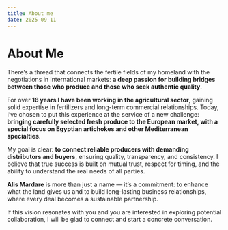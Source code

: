 ```yaml
---
title: About me
date: 2025-09-11
---
```


# About Me  

There’s a thread that connects the fertile fields of my homeland with the negotiations in international markets: **a deep passion for building bridges between those who produce and those who seek authentic quality**.  

For over **16 years I have been working in the agricultural sector**, gaining solid expertise in fertilizers and long-term commercial relationships. Today, I’ve chosen to put this experience at the service of a new challenge: **bringing carefully selected fresh produce to the European market, with a special focus on Egyptian artichokes and other Mediterranean specialties**.  

My goal is clear: **to connect reliable producers with demanding distributors and buyers**, ensuring quality, transparency, and consistency. I believe that true success is built on mutual trust, respect for timing, and the ability to understand the real needs of all parties.  

**Alis Mardare** is more than just a name — it’s a commitment: to enhance what the land gives us and to build long-lasting business relationships, where every deal becomes a sustainable partnership.  

If this vision resonates with you and you are interested in exploring potential collaboration, I will be glad to connect and start a concrete conversation.  
